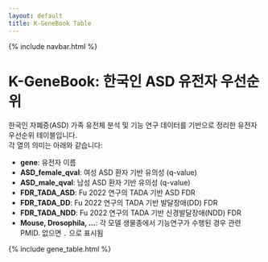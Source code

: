 ```yaml
---
layout: default
title: K-GeneBook Table
---
```


{% include navbar.html %}

# K-GeneBook: 한국인 ASD 유전자 우선순위

한국인 자폐증(ASD) 가족 유전체 분석 및 기능 연구 데이터를 기반으로 정리한 유전자 우선순위 테이블입니다.  
각 열의 의미는 아래와 같습니다:

- **gene**: 유전자 이름  
- **ASD_female_qval**: 여성 ASD 환자 기반 유의성 (q-value)  
- **ASD_male_qval**: 남성 ASD 환자 기반 유의성 (q-value)  
- **FDR_TADA_ASD**: Fu 2022 연구의 TADA 기반 ASD FDR  
- **FDR_TADA_DD**: Fu 2022 연구의 TADA 기반 발달장애(DD) FDR  
- **FDR_TADA_NDD**: Fu 2022 연구의 TADA 기반 신경발달장애(NDD) FDR  
- **Mouse, Drosophila, ...**: 각 모델 생물종에서 기능연구가 수행된 경우 관련 PMID. 없으면 `.` 으로 표시됨


{% include gene_table.html %}

<script src="{{ '/assets/js/plot.js' | relative_url }}"></script>
